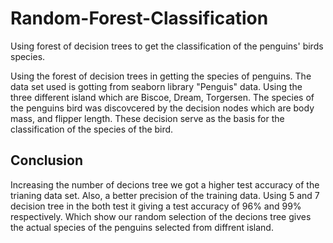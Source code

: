 # Random-Forest-Classification

Using forest of decision trees to get the classification of the penguins' birds species.  

Using the forest of decision trees in getting the species of penguins. The data set used is gotting from seaborn library "Penguis" data. Using the three different island  which are Biscoe,	Dream,	Torgersen. The species of the penguins bird was discovcered by the decision nodes which are body mass, and flipper length. These decision serve as the basis for the classification of the species of the bird. 



## Conclusion
Increasing the number of decions tree we got a higher test accuracy of the trianing data set. Also, a better precision of the training data. Using 5 and 7 decision tree in the both test it giving a test accuracy of 96% and 99% respectively. Which show our random selection of the decions tree gives the actual species of the penguins selected from diffrent island.  
